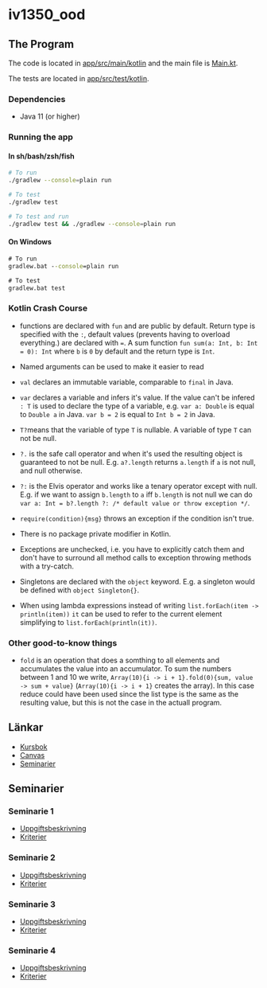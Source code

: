# iv1350_ood

## The Program

The code is located in [app/src/main/kotlin](app/src/main/kotlin) and the main
file is [Main.kt](app/src/main/kotlin/Main.kt).

The tests are located in [app/src/test/kotlin](app/src/test/kotlin).

### Dependencies

- Java 11 (or higher)

### Running the app

#### In sh/bash/zsh/fish

```sh
# To run
./gradlew --console=plain run

# To test
./gradlew test

# To test and run 
./gradlew test && ./gradlew --console=plain run
```

#### On Windows

```bat
# To run
gradlew.bat --console=plain run

# To test
gradlew.bat test
```

### Kotlin Crash Course

- functions are declared with `fun` and are public by default. Return type is
    specified with the `:`, default values (prevents having to overload everything.)
    are declared with `=`. A sum function `fun sum(a: Int, b: Int = 0): Int` where
    `b` is `0` by default and the return type is `Int`.

- Named arguments can be used to make it easier to read  

- `val` declares an immutable variable, comparable to `final` in Java.

- `var` declares a variable and infers it's value. If the value can't be infered
    `: T` is used to declare the type of a variable, e.g. `var a: Double` is
    equal to `Double a` in Java. `var b = 2` is equal to `Int b = 2` in Java.

- `T?`means that the variable of type `T` is nullable. A variable of type `T`
    can not be null.

- `?.` is the safe call operator and when it's used the resulting object is guaranteed
    to not be null. E.g. `a?.length` returns `a.length` if `a` is not null, and
    null otherwise.

- `?:` is the Elvis operator and works like a tenary operator except with null.
    E.g. if we want to assign `b.length` to `a` iff `b.length` is not null we can
    do `var a: Int = b?.length ?: /* default value or throw exception */`.

- `require(condition){msg}` throws an exception if the condition isn't true.

- There is no package private modifier in Kotlin.

- Exceptions are unchecked, i.e. you have to explicitly catch them and don't
    have to surround all method calls to exception throwing methods with a try-catch.

- Singletons are declared with the `object` keyword. E.g. a singleton would be
    defined with `object Singleton{}`.

- When using lambda expressions instead of writing `list.forEach(item -> println(item))`
    `it` can be used to refer to the current element simplifying to `list.forEach(println(it))`.

### Other good-to-know things

- `fold` is an operation that does a somthing to all elements and accumulates
    the value into an accumulator. To sum the numbers between 1 and 10 we write,
    `Array(10){i -> i + 1}.fold(0){sum, value -> sum + value}`
    (`Array(10){i -> i + 1}` creates the array). In this case reduce could have
    been used since the list type is the same as the resulting value, but this
    is not the case in the actuall program.

## Länkar

- [Kursbok](https://leiflindback.se/iv1350/object-oriented-development.pdf)
- [Canvas](https://canvas.kth.se/courses/31178)
- [Seminarier](https://canvas.kth.se/courses/31178/pages/seminar-tasks)

## Seminarier

### Seminarie 1

- [Uppgiftsbeskrivning](https://canvas.kth.se/courses/31178/files/5271371/download?wrap=1)
- [Kriterier](https://canvas.kth.se/courses/31178/files/5235478/download?wrap=1)

### Seminarie 2

- [Uppgiftsbeskrivning](https://canvas.kth.se/courses/31178/files/5271372/download?wrap=1)
- [Kriterier](https://canvas.kth.se/courses/31178/files/5235479/download?wrap=1)

### Seminarie 3

- [Uppgiftsbeskrivning](https://canvas.kth.se/courses/31178/files/5271373/download?wrap=1)
- [Kriterier](https://canvas.kth.se/courses/31178/files/5235476/download?wrap=1)

### Seminarie 4

- [Uppgiftsbeskrivning](https://canvas.kth.se/courses/31178/files/5271374/download?wrap=1)
- [Kriterier](https://canvas.kth.se/courses/31178/files/5235477/download?wrap=1)
